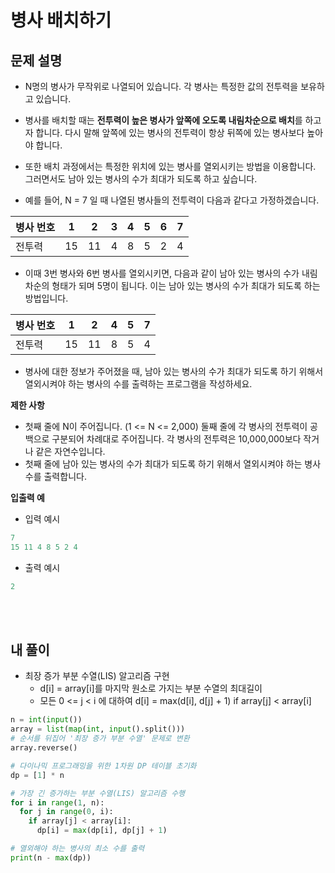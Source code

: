 # 병사 배치하기

## 문제 설명

- N명의 병사가 무작위로 나열되어 있습니다. 각 병사는 특정한 값의 전투력을 보유하고 있습니다.

- 병사를 배치할 때는 **전투력이 높은 병사가 앞쪽에 오도록 내림차순으로 배치**를 하고자 합니다. 다시 말해 앞쪽에 있는 병사의 전투력이 항상 뒤쪽에 있는 병사보다 높아야 합니다.

- 또한 배치 과정에서는 특정한 위치에 있는 병사를 열외시키는 방법을 이용합니다. 그러면서도 남아 있는 병사의 수가 최대가 되도록 하고 싶습니다.

- 예를 들어, N = 7 일 때 나열된 병사들의 전투력이 다음과 같다고 가정하겠습니다.

| 병사 번호 | 1   | 2   | 3   | 4   | 5   | 6   | 7   |
| --------- | --- | --- | --- | --- | --- | --- | --- |
| 전투력    | 15  | 11  | 4   | 8   | 5   | 2   | 4   |

- 이때 3번 병사와 6번 병사를 열외시키면, 다음과 같이 남아 있는 병사의 수가 내림차순의 형태가 되며 5명이 됩니다. 이는 남아 있는 병사의 수가 최대가 되도록 하는 방법입니다.

| 병사 번호 | 1   | 2   | 4   | 5   | 7   |
| --------- | --- | --- | --- | --- | --- |
| 전투력    | 15  | 11  | 8   | 5   | 4   |

- 병사에 대한 정보가 주어졌을 때, 남아 있는 병사의 수가 최대가 되도록 하기 위해서 열외시켜야 하는 병사의 수를 출력하는 프로그램을 작성하세요.

**제한 사항**

- 첫째 줄에 N이 주어집니다. (1 <= N <= 2,000) 둘째 줄에 각 병사의 전투력이 공백으로 구분되어 차례대로 주어집니다. 각 병사의 전투력은 10,000,000보다 작거나 같은 자연수입니다.
- 첫째 줄에 남아 있는 병사의 수가 최대가 되도록 하기 위해서 열외시켜야 하는 병사 수를 출력합니다.

**입출력 예**

- 입력 예시

```python
7
15 11 4 8 5 2 4
```

- 출력 예시

```python
2
```

<br></br>

## 내 풀이

- 최장 증가 부분 수열(LIS) 알고리즘 구현
  - d[i] = array[i]를 마지막 원소로 가지는 부분 수열의 최대길이
  - 모든 0 <= j < i 에 대하여 d[i] = max(d[i], d[j] + 1) if array[j] < array[i]

```python
n = int(input())
array = list(map(int, input().split()))
# 순서를 뒤집어 '최장 증가 부분 수열' 문제로 변환
array.reverse()

# 다이나믹 프로그래밍을 위한 1차원 DP 테이블 초기화
dp = [1] * n

# 가장 긴 증가하는 부분 수열(LIS) 알고리즘 수행
for i in range(1, n):
  for j in range(0, i):
    if array[j] < array[i]:
      dp[i] = max(dp[i], dp[j] + 1)

# 열외해야 하는 병사의 최소 수를 출력
print(n - max(dp))
```

